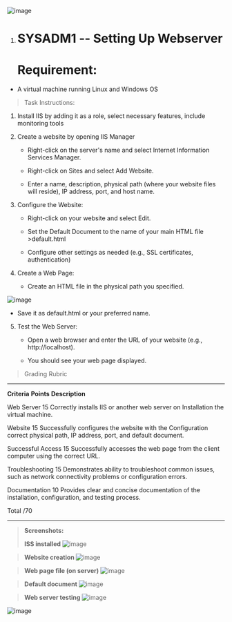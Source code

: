 ![image](https://github.com/user-attachments/assets/53573002-2750-49bd-a4fc-ade09d156094)

1.  # SYSADM1 -- Setting Up Webserver

    # Requirement: 

-   A virtual machine running Linux and Windows OS

> Task Instructions:

1.  Install IIS by adding it as a role, select necessary features,
    include monitoring tools

2.  Create a website by opening IIS Manager

    -   Right-click on the server's name and select Internet Information
        Services Manager.

    -   Right-click on Sites and select Add Website.

    -   Enter a name, description, physical path (where your website
        files will reside), IP address, port, and host name.

3.  Configure the Website:

    -   Right-click on your website and select Edit.

    -   Set the Default Document to the name of your main HTML file
        \>default.html

    -   Configure other settings as needed (e.g., SSL certificates,
        authentication)

4.  Create a Web Page:

    -   Create an HTML file in the physical path you specified.

![image](https://github.com/user-attachments/assets/9244ea3d-5282-400b-9fa7-b97e4c5bf177)


-   Save it as default.html or your preferred name.

5.  Test the Web Server:

    -   Open a web browser and enter the URL of your website (e.g.,
        http://localhost).

    -   You should see your web page displayed.

> Grading Rubric

  ----------------- ------------ -----------------------------------------------
  **Criteria**      **Points**   **Description**

  Web Server        15           Correctly installs IIS or another web server on
  Installation                   the virtual machine.

  Website           15           Successfully configures the website with the
  Configuration                  correct physical path, IP address, port, and
                                 default document.

  Successful Access 15           Successfully accesses the web page from the
                                 client computer using the correct URL.

  Troubleshooting   15           Demonstrates ability to troubleshoot common
                                 issues, such as network connectivity problems
                                 or configuration errors.

  Documentation     10           Provides clear and concise documentation of the
                                 installation, configuration, and testing
                                 process.

  Total             /70          
  ----------------- ------------ -----------------------------------------------

> **Screenshots:**
>
> **ISS installed**
![image](https://github.com/user-attachments/assets/e7d32b66-3767-42b3-8e80-4639246360a8)

> **Website creation**
![image](https://github.com/user-attachments/assets/5c9cb794-3583-40ee-a0fc-6d64c83be54d)

> **Web page file (on server)**
![image](https://github.com/user-attachments/assets/583daa6f-ecc6-4d16-a4da-20ed651a525e)

> **Default document**
![image](https://github.com/user-attachments/assets/95aa54d8-0054-4e74-b67d-8a4cddf635a2)

> **Web server testing**
![image](https://github.com/user-attachments/assets/40996b77-7f40-4fa7-a538-7ee435de72d9)

![image](https://github.com/user-attachments/assets/e8505b8a-40b1-4125-af57-a5da294b4d6f)
